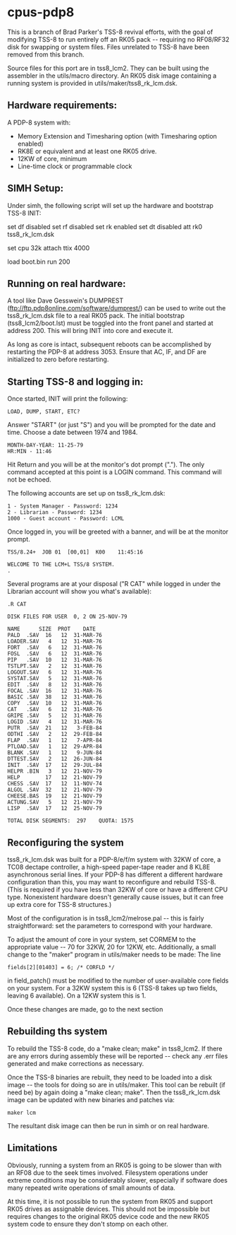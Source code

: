 # cpus-pdp8
This is a branch of Brad Parker's TSS-8 revival efforts, with the goal of modifying TSS-8 to run entirely off an RK05 pack -- requiring no RF08/RF32 disk for swapping or system files.  Files unrelated to TSS-8 have been removed from this branch.

Source files for this port are in tss8_lcm2.  They can be built using the assembler in the utils/macro directory.
An RK05 disk image containing a running system is provided in utils/maker/tss8_rk_lcm.dsk.

Hardware requirements:
----------------------
A PDP-8 system with:
  - Memory Extension and Timesharing option (with Timesharing option enabled)
  - RK8E or equivalent and at least one RK05 drive.
  - 12KW of core, minimum
  - Line-time clock or programmable clock
 
SIMH Setup:
-----------
Under simh, the following script will set up the hardware and bootstrap TSS-8 INIT:

set df disabled
set rf disabled
set rk enabled
set dt disabled
att rk0 tss8_rk_lcm.dsk

set cpu 32k
attach ttix 4000

load boot.bin
run 200

Running on real hardware:
-------------------------
A tool like Dave Gesswein's DUMPREST (ftp://ftp.pdp8online.com/software/dumprest/) can be used to write out the tss8_rk_lcm.dsk file to a real RK05 pack.  The initial bootstrap (tss8_lcm2/boot.lst) must be toggled into the front panel and started at address 200.  This will bring INIT into core and execute it.

As long as core is intact, subsequent reboots can be accomplished by restarting the PDP-8 at address 3053.  Ensure that AC, IF, and DF are initialized to zero before restarting.  


Starting TSS-8 and logging in:
------------------------------
Once started, INIT will print the following:

    LOAD, DUMP, START, ETC?

Answer "START" (or just "S") and you will be prompted for the date and time.  Choose a date between 1974 and 1984.

    MONTH-DAY-YEAR: 11-25-79
    HR:MIN - 11:46

Hit Return and you will be at the monitor's dot prompt (".").  The only command accepted at this point is a LOGIN command.  This command will not be echoed.

The following accounts are set up on tss8_rk_lcm.dsk:

    1 - System Manager - Password: 1234
    2 - Librarian - Password: 1234
    1000 - Guest account - Password: LCML

Once logged in, you will be greeted with a banner, and will be at the monitor prompt. 

    TSS/8.24+  JOB 01  [00,01]  K00    11:45:16

    WELCOME TO THE LCM+L TSS/8 SYSTEM.
    .

Several programs are at your disposal ("R CAT" while logged in under the Librarian account will show you what's available):

    .R CAT

    DISK FILES FOR USER  0, 2 ON 25-NOV-79

    NAME      SIZE  PROT    DATE
    PALD  .SAV  16   12  31-MAR-76
    LOADER.SAV   4   12  31-MAR-76
    FORT  .SAV   6   12  31-MAR-76
    FOSL  .SAV   6   12  31-MAR-76
    PIP   .SAV  10   12  31-MAR-76
    TSTLPT.SAV   2   12  31-MAR-76
    LOGOUT.SAV   6   12  31-MAR-76
    SYSTAT.SAV   5   12  31-MAR-76
    EDIT  .SAV   8   12  31-MAR-76
    FOCAL .SAV  16   12  31-MAR-76
    BASIC .SAV  38   12  31-MAR-76
    COPY  .SAV  10   12  31-MAR-76
    CAT   .SAV   6   12  31-MAR-76
    GRIPE .SAV   5   12  31-MAR-76
    LOGID .SAV   4   12  31-MAR-76
    PUTR  .SAV  21   12   3-FEB-84
    ODTHI .SAV   2   12  29-FEB-84
    FLAP  .SAV   1   12   7-APR-84
    PTLOAD.SAV   1   12  29-APR-84
    BLANK .SAV   1   12   9-JUN-84
    DTTEST.SAV   2   12  26-JUN-84
    INIT  .SAV  17   12  29-JUL-84
    HELPR .BIN   3   12  21-NOV-79
    HELP        17   12  21-NOV-79
    CHESS .SAV  17   12  11-NOV-74
    ALGOL .SAV  32   12  21-NOV-79
    CHEESE.BAS  19   12  21-NOV-79
    ACTUNG.SAV   5   12  21-NOV-79
    LISP  .SAV  17   12  25-NOV-79

    TOTAL DISK SEGMENTS:  297    QUOTA: 1575


Reconfiguring the system
------------------------
tss8_rk_lcm.dsk was built for a PDP-8/e/f/m system with 32KW of core, a TC08 dectape controller, a high-speed paper-tape reader and 8 KL8E asynchronous serial lines.  If your PDP-8 has different a different hardware configuration than this, you may want to reconfigure and rebuild TSS-8.  (This is required if you have less than 32KW of core or have a different CPU type.  Nonexistent hardware doesn't generally cause issues, but it can free up extra core for TSS-8 structures.)

Most of the configuration is in tss8_lcm2/melrose.pal -- this is fairly straightforward:  set the parameters to correspond with your hardware.

To adjust the amount of core in your system, set CORMEM to the appropriate value -- 70 for 32KW, 20 for 12KW, etc.  Additionally, a small change to the "maker" program in utils/maker needs to be made:  The line

    fields[2][01403] = 6; /* CORFLD */
  
in field_patch() must be modified to the number of user-available core fields on your system.  For a 32KW system this is 6 (TSS-8 takes up two fields, leaving 6 available).  On a 12KW system this is 1.

Once these changes are made, go to the next section

Rebuilding ths system
---------------------
To rebuild the TSS-8 code, do a "make clean; make" in tss8_lcm2.  If there are any errors during assembly these will be reported -- check any .err files generated and make corrections as necessary.

Once the TSS-8 binaries are rebuilt, they need to be loaded into a disk image -- the tools for doing so are in utils/maker.  This tool can be rebuilt (if need be) by again doing a "make clean; make".  Then the tss8_rk_lcm.dsk image can be updated with new binaries and patches via:

    maker lcm
  
The resultant disk image can then be run in simh or on real hardware.

Limitations
-----------
Obviously, running a system from an RK05 is going to be slower than with an RF08 due to the seek times involved.  Filesystem operations under extreme conditions may be considerably slower, especially if software does many repeated write operations of small amounts of data.

At this time, it is not possible to run the system from RK05 and support RK05 drives as assignable devices.  This should not be impossible but requires changes to the original RK05 device code and the new RK05 system code to ensure they don't stomp on each other.









